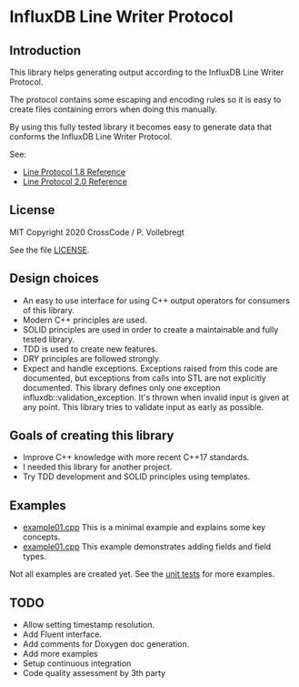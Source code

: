 # InfluxDB Line Writer Protocol

## Introduction

This library helps generating output according to the InfluxDB Line Writer Protocol.   

The protocol contains some escaping and encoding rules so it is easy to create files containing errors when doing this manually.

By using this fully tested library it becomes easy to generate data that conforms the InfluxDB Line Writer Protocol.   

See:
* [Line Protocol 1.8 Reference](https://docs.influxdata.com/influxdb/v1.8/write_protocols/line_protocol_reference/)
* [Line Protocol 2.0 Reference](https://v2.docs.influxdata.com/v2.0/reference/syntax/line-protocol/)

## License

MIT
Copyright 2020 CrossCode / P. Vollebregt 

See the file [LICENSE](LICENSE).

## Design choices

* An easy to use interface for using C++ output operators for consumers of this library.
* Modern C++ principles are used. 
* SOLID principles are used in order to create a maintainable and fully tested library.
* TDD is used to create new features.
* DRY principles are followed strongly.
* Expect and handle exceptions. Exceptions raised from this code are documented, but exceptions from calls into STL are
  not explicitly documented. This library defines only one exception influxdb::validation_exception. It's thrown when
  invalid input is given at any point. This library tries to validate input as early as possible. 

## Goals of creating this library

* Improve C++ knowledge with more recent C++17 standards.
* I needed this library for another project.
* Try TDD development and SOLID principles using templates.

## Examples

* [example01.cpp](examples/example01.cpp) This is a minimal example and explains some key concepts.
* [example01.cpp](examples/example02.cpp) This example demonstrates adding fields and field types.  

Not all examples are created yet. See the [unit tests](tests/serializers_tests.cpp) for more examples. 

## TODO

* Allow setting timestamp resolution.
* Add Fluent interface.
* Add comments for Doxygen doc generation.
* Add more examples
* Setup continuous integration
* Code quality assessment by 3th party

